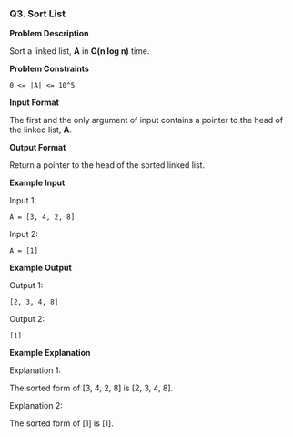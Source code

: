 ### Q3. Sort List

**Problem Description**

Sort a linked list, **A** in **O(n log n)** time.

**Problem Constraints**

```
0 <= |A| <= 10^5
```

**Input Format**

The first and the only argument of input contains a pointer to the head of the linked list, **A**.

**Output Format**

Return a pointer to the head of the sorted linked list.

**Example Input**

Input 1:

```
A = [3, 4, 2, 8]
```

Input 2:

```
A = [1]
```

**Example Output**

Output 1:

```
[2, 3, 4, 8]
```

Output 2:

```
[1]
```

**Example Explanation**

Explanation 1:

The sorted form of [3, 4, 2, 8] is [2, 3, 4, 8].

Explanation 2:

The sorted form of [1] is [1].
